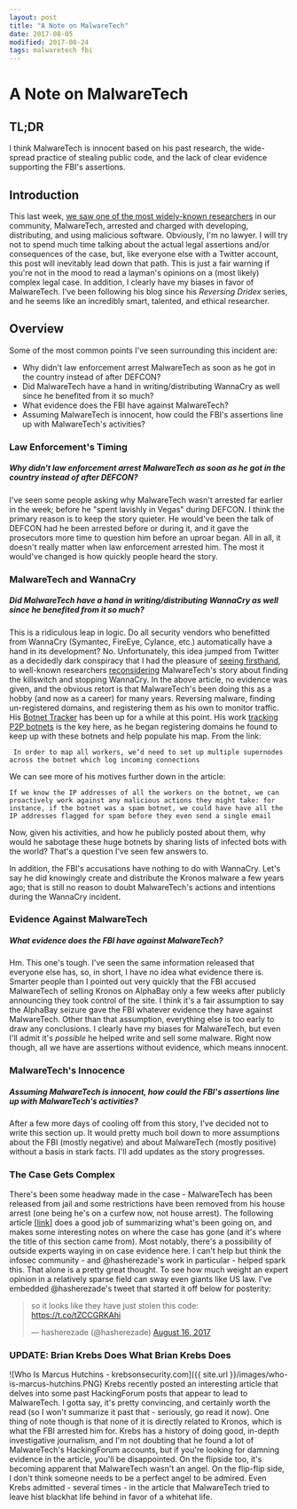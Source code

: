 ```yaml
---
layout: post
title: "A Note on MalwareTech"
date: 2017-08-05
modified: 2017-08-24
tags: malwaretech fbi
---
```

# A Note on MalwareTech

## TL;DR
I think MalwareTech is innocent based on his past research, the wide-spread practice of stealing public code, and the lack of clear evidence supporting the FBI's assertions.

## Introduction
This last week, [we saw one of the most widely-known researchers](https://arstechnica.com/tech-policy/2017/08/security-researcher-who-neutralized-wcry-to-be-released-on-30000-bond/) in our community, MalwareTech, arrested and charged with developing, distributing, and using malicious software. Obviously, I'm no lawyer. I will try not to spend much time talking about the actual legal assertions and/or consequences of the case, but, like everyone else with a Twitter account, this post will inevitably lead down that path. This is just a fair warning if you're not in the mood to read a layman's opinions on a (most likely) complex legal case. In addition, I clearly have my biases in favor of MalwareTech. I've been following his blog since his _Reversing Dridex_ series, and he seems like an incredibly smart, talented, and ethical researcher.

## Overview
Some of the most common points I've seen surrounding this incident are:

* Why didn't law enforcement arrest MalwareTech as soon as he got in the country instead of after DEFCON?
* Did MalwareTech have a hand in writing/distributing WannaCry as well since he benefited from it so much?
* What evidence does the FBI have against MalwareTech?
* Assuming MalwareTech is innocent, how could the FBI's assertions line up with MalwareTech's activities?

### Law Enforcement's Timing
##### Why didn't law enforcement arrest MalwareTech as soon as he got in the country instead of after DEFCON?
I've seen some people asking why MalwareTech wasn't arrested far earlier in the week; before he "spent lavishly in Vegas" during DEFCON. I think the primary reason is to keep the story quieter.
He would've been the talk of DEFCON had he been arrested before or during it, and it gave the prosecutors more time to question him before an uproar began. All in all, it doesn't really matter when law enforcement arrested him. The most it would've changed is how quickly people heard the story.

### MalwareTech and WannaCry
##### Did MalwareTech have a hand in writing/distributing WannaCry as well since he benefited from it so much?
This is a ridiculous leap in logic. Do all security vendors who benefitted from WannaCry (Symantec, FireEye, Cylance, etc.) automatically have a hand in its development? No.
Unfortunately, this idea jumped from Twitter as a decidedly dark conspiracy that I had the pleasure of [seeing firsthand](https://twitter.com/infosec_intern/status/863206075088154624), to well-known researchers [reconsidering](https://cybersecpolitics.blogspot.com/2017/08/the-killswitch-story-feels-like-bullshit.html) MalwareTech's story about finding the killswitch and stopping WannaCry. In the above article, no evidence was given, and the obvious retort is that MalwareTech's been doing this as a hobby (and now as a career) for many years.
Reversing malware, finding un-registered domains, and registering them as his own to monitor traffic. His [Botnet Tracker](https://intel.malwaretech.com/) has been up for a while at this point. His work [tracking P2P botnets](https://www.malwaretech.com/2016/01/exploring-peer-to-peer-botnets.html) is the key here, as he began registering domains he found to keep up with these botnets and help populate his map. From the link:
```
 In order to map all workers, we’d need to set up multiple supernodes across the botnet which log incoming connections
```
We can see more of his motives further down in the article:
```
If we know the IP addresses of all the workers on the botnet, we can proactively work against any malicious actions they might take: for instance, if the botnet was a spam botnet, we could have have all the IP addresses flagged for spam before they even send a single email
```
Now, given his activities, and how he publicly posted about them, why would he sabotage these huge botnets by sharing lists of infected bots with the world? That's a question I've seen few answers to.

In addition, the FBI's accusations have nothing to do with WannaCry. Let's say he did knowingly create and distribute the Kronos malware a few years ago; that is still no reason to doubt MalwareTech's actions and intentions during the WannaCry incident.

### Evidence Against MalwareTech
##### What evidence does the FBI have against MalwareTech?
Hm. This one's tough. I've seen the same information released that everyone else has, so, in short, I have no idea what evidence there is.
Smarter people than I pointed out very quickly that the FBI accused MalwareTech of selling Kronos on AlphaBay only a few weeks after publicly announcing they took control of the site. I think it's a fair assumption to say the AlphaBay seizure gave the FBI whatever evidence they have against MalwareTech.
Other than that assumption, everything else is too early to draw any conclusions. I clearly have my biases for MalwareTech, but even I'll admit it's *possible* he helped write and sell some malware. Right now though, all we have are assertions without evidence, which means innocent.

### MalwareTech's Innocence
##### Assuming MalwareTech is innocent, how could the FBI's assertions line up with MalwareTech's activities?
After a few more days of cooling off from this story, I've decided not to write this section up. It would pretty much boil down to more assumptions about the FBI (mostly negative) and about MalwareTech (mostly positive) without a basis in stark facts. I'll add updates as the story progresses.

### The Case Gets Complex
There's been some headway made in the case - MalwareTech has been released from jail and some restrictions have been removed from his house arrest (one being he's on a curfew now, not house arrest).
The following article [[link](https://www.emptywheel.net/2017/08/24/malwaretechs-case-gets-complex/)] does a good job of summarizing what's been going on, and makes some interesting notes on where the case has gone (and it's where the title of this section came from). Most notably, there's a possibility of outside experts waying in on case evidence here. I can't help but think the infosec community - and @hasherezade's work in particular - helped spark this. That alone is a pretty great thought. To see how much weight an expert opinion in a relatively sparse field can sway even giants like US law. I've embedded @hasherezade's tweet that started it off below for posterity:

<blockquote class="twitter-tweet" data-lang="en"><p lang="en" dir="ltr">so it looks like they have just stolen this code: <a href="https://t.co/tZCCGRKAhi">https://t.co/tZCCGRKAhi</a></p>&mdash; hasherezade (@hasherezade) <a href="https://twitter.com/hasherezade/status/897930345206628352">August 16, 2017</a></blockquote>
<script async src="//platform.twitter.com/widgets.js" charset="utf-8"></script>

### **UPDATE**: Brian Krebs Does What Brian Krebs Does
![Who Is Marcus Hutchins - krebsonsecurity.com]({{ site.url }}/images/who-is-marcus-hutchins.PNG)
Krebs recently posted an interesting article that delves into some past HackingForum posts that appear to lead to MalwareTech. I gotta say, it's pretty convincing, and certainly worth the read (so I won't summarize it past that - seriously, go read it now).
One thing of note though is that none of it is directly related to Kronos, which is what the FBI arrested him for.
Krebs has a history of doing good, in-depth investigative journalism, and I'm not doubting that he found a lot of MalwareTech's HackingForum accounts, but if you're looking for damning evidence in the article, you'll be disappointed. On the flipside too, it's becoming apparent that MalwareTech wasn't an angel. On the flip-flip side, I don't think someone needs to be a perfect angel to be admired. Even Krebs admitted - several times - in the article that MalwareTech tried to leave hist blackhat life behind in favor of a whitehat life.
